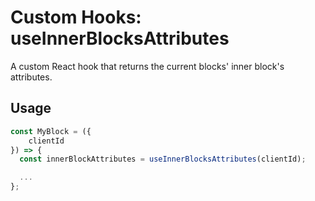 # Custom Hooks: useInnerBlocksAttributes

A custom React hook that returns the current blocks' inner block's attributes.

## Usage

```jsx
const MyBlock = ({
	clientId
}) => {
  const innerBlockAttributes = useInnerBlocksAttributes(clientId);

  ...
};
```
